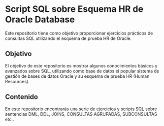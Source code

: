 # Script SQL sobre Esquema HR de Oracle Database

Este repositorio tiene como objetivo proporcionar ejercicios prácticos de consultas SQL utilizando el esquema de prueba HR de Oracle. 

## Objetivo

El objetivo de este repositorio es mostrar algunos conocimientos básicos y avanzados sobre SQL, utilizando como base de datos el popular sistema de gestión de bases de datos Oracle y su esquema de prueba HR (Human Resources). 

## Contenido

En este repositorio encontrarás una serie de ejercicios y scripts SQL sobre sentencias DML, DDL, JOINS, CONSULTAS AGRUPADAS, SUBCONSULTAS etc..
